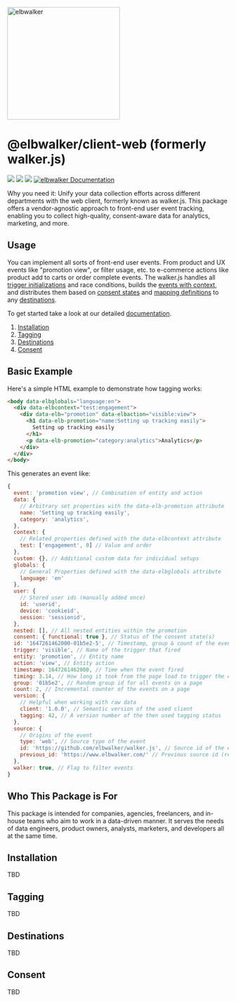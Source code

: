 <p align="left">
  <a href="https://elbwalker.com">
    <img title="elbwalker" src='https://www.elbwalker.com/elbwalker.png' width="256px"/>
  </a>
</p>

# @elbwalker/client-web (formerly walker.js)

<div align="left">
  <img src="https://img.shields.io/github/license/elbwalker/walker.js" />
  <img src="https://img.shields.io/github/languages/top/elbwalker/walker.js" />
  <img src="https://img.shields.io/github/size/elbwalker/walker.js/dist/walker.js" />
  <a href="https://docs.elbwalker.com/"><img src="https://img.shields.io/badge/docs-docs.elbwalker.com-yellow" alt="elbwalker Documentation"></a>
</div>

Why you need it: Unify your data collection efforts across different departments with the web client, formerly known as walker.js. This package offers a vendor-agnostic approach to front-end user event tracking, enabling you to collect high-quality, consent-aware data for analytics, marketing, and more.

## Usage

You can implement all sorts of front-end user events. From product and UX events like "promotion view", or filter usage, etc. to e-commerce actions like product add to carts or order complete events. The walker.js handles all [trigger initializations](https://docs.elbwalker.com/tagging/available-triggers) and race conditions, builds the [events with context](https://docs.elbwalker.com/tagging/basics), and distributes them based on [consent states](https://docs.elbwalker.com/privacy/consent) and [mapping definitions](https://docs.elbwalker.com/destinations/basics#mapping) to any [destinations](https://docs.elbwalker.com/destinations/details).

To get started take a look at our detailed [documentation](https://docs.elbwalker.com/).

1. [Installation](https://docs.elbwalker.com/getting-started/installation)
2. [Tagging](https://docs.elbwalker.com/tagging/basics)
3. [Destinations](https://docs.elbwalker.com/destinations/basics)
4. [Consent](https://docs.elbwalker.com/privacy/consent)

## Basic Example

Here's a simple HTML example to demonstrate how tagging works:

```html
<body data-elbglobals="language:en">
  <div data-elbcontext="test:engagement">
    <div data-elb="promotion" data-elbaction="visible:view">
      <h1 data-elb-promotion="name:Setting up tracking easily">
        Setting up tracking easily
      </h1>
      <p data-elb-promotion="category:analytics">Analytics</p>
    </div>
  </div>
</body>
```

This generates an event like:

```js
{
  event: 'promotion view', // Combination of entity and action
  data: {
    // Arbitrary set properties with the data-elb-promotion attribute
    name: 'Setting up tracking easily',
    category: 'analytics',
  },
  context: {
    // Related properties defined with the data-elbcontext attribute
    test: ['engagement', 0] // Value and order
  },
  custom: {}, // Additional custom data for individual setups
  globals: {
    // General Properties defined with the data-elbglobals attribute
    language: 'en'
  },
  user: {
    // Stored user ids (manually added once)
    id: 'userid',
    device: 'cookieid',
    session: 'sessionid',
  },
  nested: [], // All nested entities within the promotion
  consent: { functional: true }, // Status of the consent state(s)
  id: '1647261462000-01b5e2-5', // Timestamp, group & count of the event
  trigger: 'visible', // Name of the trigger that fired
  entity: 'promotion', // Entity name
  action: 'view', // Entity action
  timestamp: 1647261462000, // Time when the event fired
  timing: 3.14, // How long it took from the page load to trigger the event
  group: '01b5e2', // Random group id for all events on a page
  count: 2, // Incremental counter of the events on a page
  version: {
    // Helpful when working with raw data
    client: '1.0.0', // Semantic version of the used client
    tagging: 42, // A version number of the then used tagging status
  },
  source: {
    // Origins of the event
    type: 'web', // Source type of the event
    id: 'https://github.com/elbwalker/walker.js', // Source id of the event's origin (url)
    previous_id: 'https://www.elbwalker.com/' // Previous source id (referrer)
  },
  walker: true, // Flag to filter events
}
```

## Who This Package is For

This package is intended for companies, agencies, freelancers, and in-house teams who aim to work in a data-driven manner. It serves the needs of data engineers, product owners, analysts, marketers, and developers all at the same time.

## Installation

TBD

## Tagging

TBD

## Destinations

TBD

## Consent

TBD
